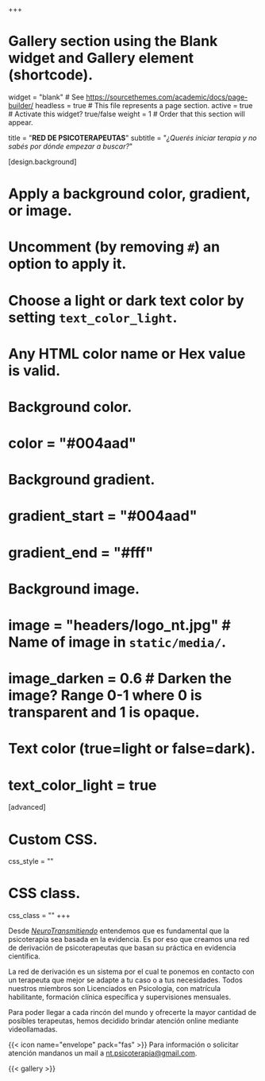 +++
# Gallery section using the Blank widget and Gallery element (shortcode).
widget = "blank"  # See https://sourcethemes.com/academic/docs/page-builder/
headless = true  # This file represents a page section.
active = true  # Activate this widget? true/false
weight = 1  # Order that this section will appear.

title = "**RED DE PSICOTERAPEUTAS**"
subtitle = "*¿Querés iniciar terapia y no sabés por dónde empezar a buscar?*"

[design.background]
  # Apply a background color, gradient, or image.
  #   Uncomment (by removing `#`) an option to apply it.
  #   Choose a light or dark text color by setting `text_color_light`.
  #   Any HTML color name or Hex value is valid.
  
  # Background color.
  # color = "#004aad"
  
  # Background gradient.
  # gradient_start = "#004aad"
  # gradient_end = "#fff"
  
  # Background image.
  # image = "headers/logo_nt.jpg"  # Name of image in `static/media/`.
  # image_darken = 0.6  # Darken the image? Range 0-1 where 0 is transparent and 1 is opaque.

  # Text color (true=light or false=dark).
   # text_color_light = true  
  
[advanced]
 # Custom CSS. 
 css_style = ""
 
 # CSS class.
 css_class = ""
+++


Desde [*NeuroTransmitiendo*](https://www.neurotransmitiendo.org/) entendemos que es fundamental que la psicoterapia sea basada en la evidencia. Es por eso que creamos una red de derivación de psicoterapeutas que basan su práctica en evidencia científica.

La red de derivación es un sistema por el cual te ponemos en contacto con un terapeuta que mejor se adapte a tu caso o a tus necesidades. Todos nuestros miembros son Licenciados en Psicología, con matrícula habilitante, formación clínica específica y supervisiones mensuales. 

Para poder llegar a cada rincón del mundo y ofrecerte la mayor cantidad de posibles terapeutas, hemos decidido brindar atención online mediante videollamadas.

{{< icon name="envelope" pack="fas" >}} Para información o solicitar atención mandanos un mail a nt.psicoterapia@gmail.com.

{{< gallery >}}
